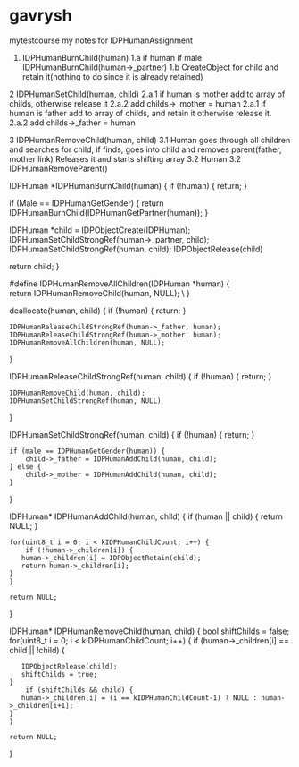 # gavrysh
mytestcourse
my notes for IDPHumanAssignment

1. IDPHumanBurnChild(human)
1.a if human if male IDPHumanBurnChild(human->_partner)
1.b CreateObject for child and retain it(nothing to do since it is already retained)

2 IDPHumanSetChild(human, child)
2.a.1 if human is mother add to array of childs, otherwise release it
2.a.2 add childs->_mother = human
2.a.1 if human is father add to array of childs, and retain it otherwise release it.
2.a.2 add childs->_father = human

3 IDPHumanRemoveChild(human, child) 
3.1 Human goes through all children and searches for child, if finds, goes into child and removes parent(father, mother link) 
	Releases it and starts shifting array
3.2 Human
3.2 IDPHumanRemoveParent()



IDPHuman *IDPHumanBurnChild(human) {
  if (!human) {
      return;
  }
  
  if (Male == IDPHumanGetGender) {
      return IDPHumanBurnChild(IDPHumanGetPartner(human));
  }
  
  IDPHuman *child = IDPObjectCreate(IDPHuman);
  IDPHumanSetChildStrongRef(human->_partner, child);
  IDPHumanSetChildStrongRef(human, child);
  IDPObjectRelease(child)
  
  return child;
}


#define IDPHumanRemoveAllChildren(IDPHuman *human) {\
	return IDPHumanRemoveChild(human, NULL); \\
\}

deallocate(human, child) {
    if (!human) {
        return;
    }
	

    IDPHumanReleaseChildStrongRef(human->_father, human);
    IDPHumanReleaseChildStrongRef(human->_mother, human);
    IDPHumanRemoveAllChildren(human, NULL);
}


IDPHumanReleaseChildStrongRef(human, child) {
    if (!human) { 
        return;
    }
    
    IDPHumanRemoveChild(human, child);
    IDPHumanSetChildStrongRef(human, NULL)
}


IDPHumanSetChildStrongRef(human, child) {
    if (!human) { 
        return;
    }
    
    if (male == IDPHumanGetGender(human)) {
    	child->_father = IDPHumanAddChild(human, child);
    } else {
    	child->_mother = IDPHumanAddChild(human, child);
    }	
}


IDPHuman* IDPHumanAddChild(human, child) {
    if (human || child) {
	return NULL;
	}

    for(uint8_t i = 0; i < kIDPHumanChildCount; i++) {
    	if (!human->_children[i]) {
	   human->_children[i] = IDPObjectRetain(child);
	   return human->_children[i];
	}
    }

    return NULL;    
}

IDPHuman* IDPHumanRemoveChild(human, child) {
    bool shiftChilds = false;
    for(uint8_t i = 0; i < kIDPHumanChildCount; i++) {
    	if (human->_children[i] == child || !child) {
	   
	   IDPObjectRelease(child);
	   shiftChilds = true;
	}
        if (shiftChilds && child) {
	   human->_children[i] = (i == kIDPHumanChildCount-1) ? NULL : human->_children[i+1];
	}
    }

    return NULL;
}
